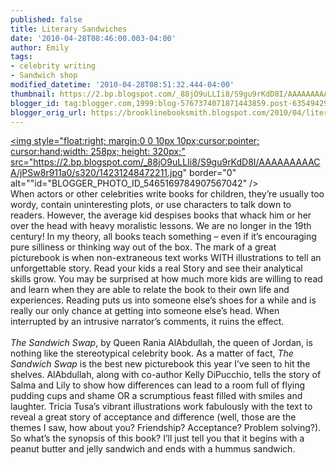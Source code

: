 ```yaml
---
published: false
title: Literary Sandwiches
date: '2010-04-28T08:46:00.003-04:00'
author: Emily
tags:
- celebrity writing
- Sandwich shop
modified_datetime: '2010-04-28T08:51:32.444-04:00'
thumbnail: https://2.bp.blogspot.com/_88jO9uLLIi8/S9gu9rKdD8I/AAAAAAAAACA/jPSw8r911a0/s72-c/14231248472211.jpg
blogger_id: tag:blogger.com,1999:blog-5767374071871443859.post-6354942998493669766
blogger_orig_url: https://brooklinebooksmith.blogspot.com/2010/04/literary-sandwiches.html
---
```


<a onblur="try {parent.deselectBloggerImageGracefully();} catch(e) {}" href="https://2.bp.blogspot.com/_88jO9uLLIi8/S9gu9rKdD8I/AAAAAAAAACA/jPSw8r911a0/s1600/14231248472211.jpg"><img style="float:right; margin:0 0 10px 10px;cursor:pointer; cursor:hand;width: 258px; height: 320px;" src="https://2.bp.blogspot.com/_88jO9uLLIi8/S9gu9rKdD8I/AAAAAAAAACA/jPSw8r911a0/s320/14231248472211.jpg" border="0" alt=""id="BLOGGER_PHOTO_ID_5465169784907567042" /></a><br />When actors or other celebrities write books for children, they’re usually too wordy, contain uninteresting plots, or use characters to talk down to readers.  However, the average kid despises books that whack him or her over the head with heavy moralistic lessons.  We are no longer in the 19th century!  In my theory, all books teach something – even if it’s encouraging pure silliness or thinking way out of the box.  The mark of a great picturebook is when non-extraneous text works WITH illustrations to tell an unforgettable story.  Read your kids a real Story and see their analytical skills grow.  You may be surprised at how much more kids are willing to read and learn when they are able to relate the book to their own life and experiences.  Reading puts us into someone else’s shoes for a while and is really our only chance at getting into someone else’s head.  When interrupted by an intrusive narrator’s comments, it ruins the effect.<br /><br /><span style="font-style:italic;">The Sandwich Swap</span>, by Queen Rania AlAbdullah, the queen of Jordan, is nothing like the stereotypical celebrity book.  As a matter of fact, <span style="font-style:italic;">The Sandwich Swap</span> is the best new picturebook this year I’ve seen to hit the shelves.  AlAbdullah, along with co-author Kelly DiPucchio, tells the story of Salma and Lily to show how differences can lead to a room full of flying pudding cups and shame OR a scrumptious feast filled with smiles and laughter.  Tricia Tusa’s vibrant illustrations work fabulously with the text to reveal a great story of acceptance and difference (well, those are the themes I saw, how about you?  Friendship?  Acceptance?  Problem solving?).  So what’s the synopsis of this book?  I’ll just tell you that it begins with a peanut butter and jelly sandwich and ends with a hummus sandwich.